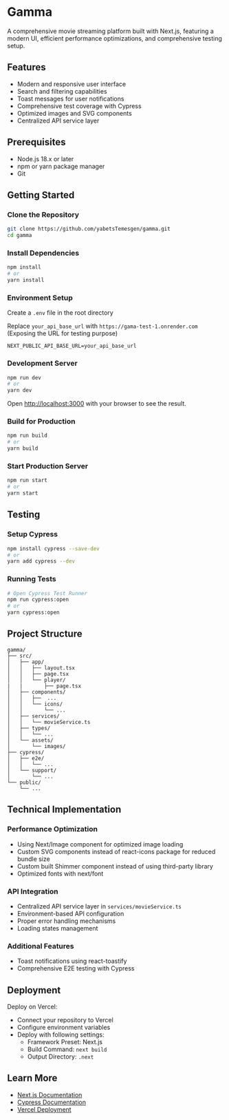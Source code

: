 # Gamma

A comprehensive movie streaming platform built with Next.js, featuring a modern UI, efficient performance optimizations, and comprehensive testing setup.

## Features

- Modern and responsive user interface
- Search and filtering capabilities
- Toast messages for user notifications
- Comprehensive test coverage with Cypress
- Optimized images and SVG components
- Centralized API service layer

## Prerequisites

- Node.js 18.x or later
- npm or yarn package manager
- Git

## Getting Started

### Clone the Repository

```bash
git clone https://github.com/yabetsTemesgen/gamma.git
cd gamma
```

### Install Dependencies

```bash
npm install
# or
yarn install
```

### Environment Setup

Create a `.env` file in the root directory

Replace `your_api_base_url` with `https://gama-test-1.onrender.com` (Exposing the URL for testing purpose)

```env
NEXT_PUBLIC_API_BASE_URL=your_api_base_url
```

### Development Server

```bash
npm run dev
# or
yarn dev
```

Open [http://localhost:3000](http://localhost:3000) with your browser to see the result.

### Build for Production

```bash
npm run build
# or
yarn build
```

### Start Production Server

```bash
npm run start
# or
yarn start
```

## Testing

### Setup Cypress

```bash
npm install cypress --save-dev
# or
yarn add cypress --dev
```

### Running Tests

```bash
# Open Cypress Test Runner
npm run cypress:open
# or
yarn cypress:open
```

## Project Structure

```
gamma/
├── src/
│   ├── app/
│   │   ├── layout.tsx
│   │   ├── page.tsx
│   │   └── player/
|   |       ├── page.tsx
│   ├── components/
│   │   ├──  ...
│   │   └── icons/
│   │       └── ...
│   ├── services/
│   │   └── movieService.ts
│   ├── types/
│   │   └── ...
│   └── assets/
│       └── images/
├── cypress/
│   ├── e2e/
│   │   └── ...
│   └── support/
│       └── ...
└── public/
    └── ...
```

## Technical Implementation

### Performance Optimization

- Using Next/Image component for optimized image loading
- Custom SVG components instead of react-icons package for reduced bundle size
- Custom built Shimmer component instead of using third-party library
- Optimized fonts with next/font

### API Integration

- Centralized API service layer in `services/movieService.ts`
- Environment-based API configuration
- Proper error handling mechanisms
- Loading states management

### Additional Features

- Toast notifications using react-toastify
- Comprehensive E2E testing with Cypress

## Deployment

Deploy on Vercel:
   - Connect your repository to Vercel
   - Configure environment variables
   - Deploy with following settings:
     - Framework Preset: Next.js
     - Build Command: `next build`
     - Output Directory: `.next`

## Learn More

- [Next.js Documentation](https://nextjs.org/docs)
- [Cypress Documentation](https://docs.cypress.io)
- [Vercel Deployment](https://vercel.com/docs)
